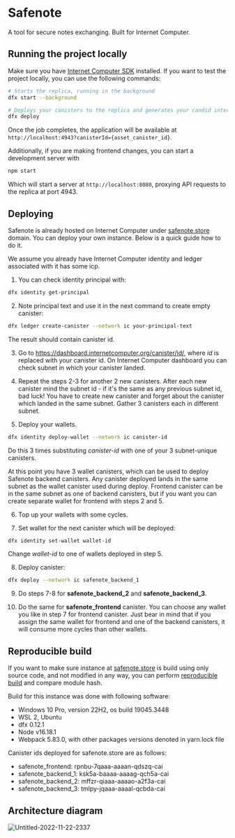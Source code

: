 # Safenote
A tool for secure notes exchanging. Built for Internet Computer.

## Running the project locally

Make sure you have [Internet Computer SDK](https://internetcomputer.org/docs/current/developer-docs/setup/install/) installed.
If you want to test the project locally, you can use the following commands:

```bash
# Starts the replica, running in the background
dfx start --background

# Deploys your canisters to the replica and generates your candid interface
dfx deploy
```

Once the job completes, the application will be available at `http://localhost:4943?canisterId={asset_canister_id}`.

Additionally, if you are making frontend changes, you can start a development server with

```bash
npm start
```

Which will start a server at `http://localhost:8080`, proxying API requests to the replica at port 4943.

## Deploying
Safenote is already hosted on Internet Computer under [safenote.store](https://safenote.store/) domain. You can deploy your own instance. Below is a quick guide how to do it.

We assume you already have Internet Computer identity and ledger associated with it has some icp.

1. You can check identity principal with:

```bash
dfx identity get-principal
```

2. Note principal text and use it in the next command to create empty canister:

```bash
dfx ledger create-canister --network ic your-principal-text
```

The result should contain canister id.

3. Go to https://dashboard.internetcomputer.org/canister/id/, where *id* is replaced with your canister id. On Internet Computer dashboard you can check subnet in which your canister landed.

4. Repeat the steps 2-3 for another 2 new canisters. After each new canister mind the subnet id - if it's the same as any previous subnet id, bad luck! You have to create new canister and forget about the canister which landed in the same subnet. Gather 3 canisters each in different subnet.

5. Deploy your wallets.

```bash
dfx identity deploy-wallet --network ic canister-id
```

Do this 3 times substituting *canister-id* with one of your 3 subnet-unique canisters.

At this point you have 3 wallet canisters, which can be used to deploy Safenote backend canisters. Any canister deployed lands in the same subnet as the wallet canister used during deploy. Frontend canister can be in the same subnet as one of backend canisters, but if you want you can create separate wallet for frontend with steps 2 and 5.

6. Top up your wallets with some cycles.

7. Set wallet for the next canister which will be deployed:

```bash
dfx identity set-wallet wallet-id
```
Change *wallet-id* to one of wallets deployed in step 5.

8. Deploy canister:

```bash
dfx deploy --network ic safenote_backend_1
```

9. Do steps 7-8 for **safenote_backend_2** and **safenote_backend_3**.

10. Do the same for **safenote_frontend** canister. You can choose any wallet you like in step 7 for frontend canister. Just bear in mind that if you assign the same wallet for frontend and one of the backend canisters, it will consume more cycles than other wallets.

## Reproducible build

If you want to make sure instance at [safenote.store](https://safenote.store) is build using only source code, and not modified in any way, you can perform [reproducible build](https://internetcomputer.org/docs/current/developer-docs/backend/reproducible-builds) and compare module hash.

Build for this instance was done with following software:
* Windows 10 Pro, version 22H2, os build 19045.3448
* WSL 2, Ubuntu
* dfx 0.12.1
* Node v16.18.1
* Webpack 5.83.0, with other packages versions denoted in yarn.lock file

Canister ids deployed for safenote.store are as follows:

* safenote_frontend: rpnbu-7qaaa-aaaan-qdszq-cai
* safenote_backend_1: ksk5a-baaaa-aaaag-qch5a-cai
* safenote_backend_2: mffzr-qiaaa-aaaao-a2f3a-cai
* safenote_backend_3: tmlpy-jqaaa-aaaal-qcbda-cai

## Architecture diagram

![Untitled-2022-11-22-2337](https://github.com/khejit/Safenote/assets/14217088/9cdf4416-0dae-4dd4-b5d4-cc4387e9a146)
